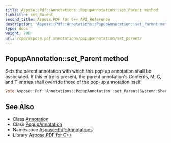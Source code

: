 ```yaml
---
title: Aspose::Pdf::Annotations::PopupAnnotation::set_Parent method
linktitle: set_Parent
second_title: Aspose.PDF for C++ API Reference
description: 'Aspose::Pdf::Annotations::PopupAnnotation::set_Parent method. Sets the parent annotation with which this pop-up annotation shall be associated. If this entry is present, the parent annotation''s Contents, M, C, and T entries shall override those of the pop-up annotation itself in C++.'
type: docs
weight: 700
url: /cpp/aspose.pdf.annotations/popupannotation/set_parent/
---
```

## PopupAnnotation::set_Parent method


Sets the parent annotation with which this pop-up annotation shall be associated. If this entry is present, the parent annotation's Contents, M, C, and T entries shall override those of the pop-up annotation itself.

```cpp
void Aspose::Pdf::Annotations::PopupAnnotation::set_Parent(System::SharedPtr<Annotation> value)
```

## See Also

* Class [Annotation](../../annotation/)
* Class [PopupAnnotation](../)
* Namespace [Aspose::Pdf::Annotations](../../)
* Library [Aspose.PDF for C++](../../../)

